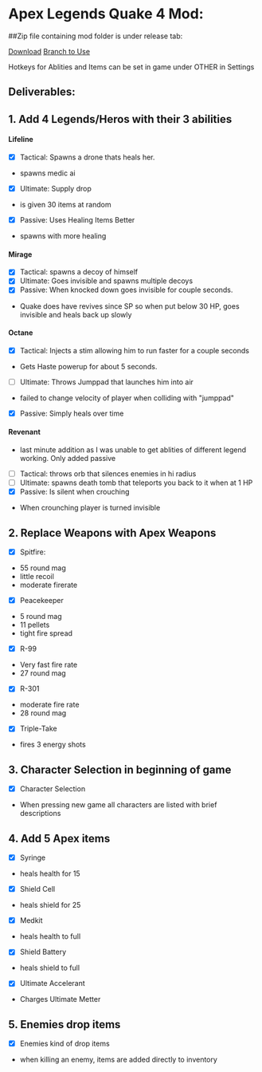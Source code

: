 


# Apex Legends Quake 4 Mod:
##Zip file containing mod folder is under release tab:

[Download](https://github.com/Misl3d/Quake4Mod/releases)
[Branch to Use](https://github.com/Misl3d/Quake4Mod/tree/Ablities)

Hotkeys for Ablities and Items can be set in game under OTHER in Settings

## Deliverables:

## 1. Add 4 Legends/Heros with their 3 abilities 
#### Lifeline
- [x] Tactical: Spawns a drone thats heals her. 
* spawns medic ai
- [x] Ultimate: Supply drop
* is given 30 items at random
- [x] Passive: Uses Healing Items Better
* spawns with more healing

#### Mirage
- [x] Tactical: spawns a decoy of himself
- [x] Ultimate: Goes invisible and spawns multiple decoys
- [x] Passive: When knocked down goes invisible for couple seconds.
* Quake does have revives since SP so when put below 30 HP, goes invisible and heals back up slowly
#### Octane
- [x] Tactical: Injects a stim allowing him to run faster for a couple seconds
* Gets Haste powerup for about 5 seconds.
- [ ] Ultimate: Throws Jumppad that launches him into air
* failed to change velocity of player when colliding with "jumppad" 
- [x] Passive: Simply heals over time
#### Revenant
* last minute addition as I was unable to get ablities of different legend working. Only added passive
- [ ] Tactical: throws orb that silences enemies in hi radius
- [ ] Ultimate: spawns death tomb that teleports you back to it when at 1 HP
- [x] Passive: Is silent when crouching
* When crounching player is turned invisible 
## 2. Replace Weapons with Apex Weapons 
- [x] Spitfire:
* 55 round mag 
* little recoil
* moderate firerate
- [x] Peacekeeper
* 5 round mag
* 11 pellets
* tight fire spread
- [x] R-99
* Very fast fire rate
* 27 round mag
- [x] R-301
* moderate fire rate
* 28 round mag
- [x] Triple-Take
* fires 3 energy shots

## 3. Character Selection in beginning of game
- [x] Character Selection
* When pressing new game all characters are listed with brief descriptions
## 4. Add 5 Apex items
- [x] Syringe
* heals health for 15
- [x] Shield Cell
* heals shield for 25
- [x] Medkit
* heals health to full
- [x] Shield Battery
* heals shield to full
- [x] Ultimate Accelerant
* Charges Ultimate Metter
## 5. Enemies drop items
- [x] Enemies kind of drop items
* when killing an enemy, items are added directly to inventory
